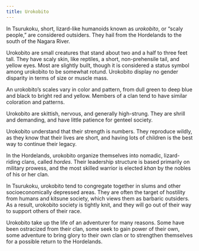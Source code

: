 ```yaml
---
title: Urokobito
---
```


In Tsurukoku, short, lizard-like humanoids known as *urokobito*, or “scaly people,” are considered outsiders. They hail from the Hordelands to the south of the Nagara River.

Urokobito are small creatures that stand about two and a half to three feet tall. They have scaly skin, like reptiles, a short, non-prehensile tail, and yellow eyes. Most are slightly built, though it is considered a status symbol among urokobito to be somewhat rotund. Urokobito display no gender disparity in terms of size or muscle mass.

An urokobito’s scales vary in color and pattern, from dull green to deep blue and black to bright red and yellow. Members of a clan tend to have similar coloration and patterns.

Urokobito are skittish, nervous, and generally high-strung. They are shrill and demanding, and have little patience for genteel society.

Urokobito understand that their strength is numbers. They reproduce wildly, as they know that their lives are short, and having lots of children is the best way to continue their legacy.

In the Hordelands, urokobito organize themselves into nomadic, lizard-riding clans, called *hordes*. Their leadership structure is based primarily on military prowess, and the most skilled warrior is elected *khan* by the nobles of his or her clan.

In Tsurukoku, urokobito tend to congregate together in slums and other socioeconomically depressed areas. They are often the target of hostility from humans and kitsune society, which views them as barbaric outsiders. As a result, urokobito society is tightly knit, and they will go out of their way to support others of their race.

Urokobito take up the life of an adventurer for many reasons. Some have been ostracized from their clan, some seek to gain power of their own, some adventure to bring glory to their own clan or to strengthen themselves for a possible return to the Hordelands.